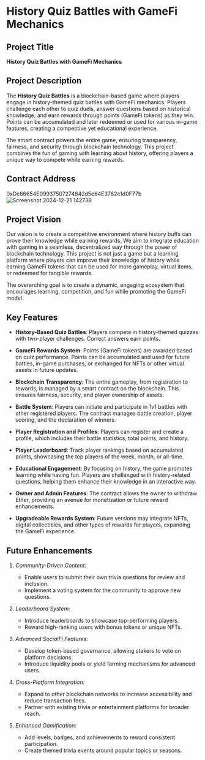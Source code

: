 # History Quiz Battles with GameFi Mechanics

## Project Title
**History Quiz Battles with GameFi Mechanics**

## Project Description
The **History Quiz Battles** is a blockchain-based game where players engage in history-themed quiz battles with GameFi mechanics. Players challenge each other to quiz duels, answer questions based on historical knowledge, and earn rewards through points (GameFi tokens) as they win. Points can be accumulated and later redeemed or used for various in-game features, creating a competitive yet educational experience.

The smart contract powers the entire game, ensuring transparency, fairness, and security through blockchain technology. This project combines the fun of gaming with learning about history, offering players a unique way to compete while earning rewards.

## Contract Address
0xDc66654E09937507274842d5e64E3782e1d0F77b
![Screenshot 2024-12-21 142738](https://github.com/user-attachments/assets/2cd179ac-a994-4820-a5db-986825dbd60a)

## Project Vision
Our vision is to create a competitive environment where history buffs can prove their knowledge while earning rewards. We aim to integrate education with gaming in a seamless, decentralized way through the power of blockchain technology. This project is not just a game but a learning platform where players can improve their knowledge of history while earning GameFi tokens that can be used for more gameplay, virtual items, or redeemed for tangible rewards.

The overarching goal is to create a dynamic, engaging ecosystem that encourages learning, competition, and fun while promoting the GameFi model.

## Key Features
- **History-Based Quiz Battles**: Players compete in history-themed quizzes with two-player challenges. Correct answers earn points.
  
- **GameFi Rewards System**: Points (GameFi tokens) are awarded based on quiz performance. Points can be accumulated and used for future battles, in-game purchases, or exchanged for NFTs or other virtual assets in future updates.

- **Blockchain Transparency**: The entire gameplay, from registration to rewards, is managed by a smart contract on the blockchain. This ensures fairness, security, and player ownership of assets.

- **Battle System**: Players can initiate and participate in 1v1 battles with other registered players. The contract manages battle creation, player scoring, and the declaration of winners.

- **Player Registration and Profiles**: Players can register and create a profile, which includes their battle statistics, total points, and history.

- **Player Leaderboard**: Track player rankings based on accumulated points, showcasing the top players of the week, month, or all-time.

- **Educational Engagement**: By focusing on history, the game promotes learning while having fun. Players are challenged with history-related questions, helping them enhance their knowledge in an interactive way.

- **Owner and Admin Features**: The contract allows the owner to withdraw Ether, providing an avenue for monetization or future reward enhancements.

- **Upgradeable Rewards System**: Future versions may integrate NFTs, digital collectibles, and other types of rewards for players, expanding the GameFi experience.



## Future Enhancements
1. *Community-Driven Content:*
   - Enable users to submit their own trivia questions for review and inclusion.
   - Implement a voting system for the community to approve new questions.

2. *Leaderboard System:*
   - Introduce leaderboards to showcase top-performing players.
   - Reward high-ranking users with bonus tokens or unique NFTs.

3. *Advanced SocialFi Features:*
   - Develop token-based governance, allowing stakers to vote on platform decisions.
   - Introduce liquidity pools or yield farming mechanisms for advanced users.

4. *Cross-Platform Integration:*
   - Expand to other blockchain networks to increase accessibility and reduce transaction fees.
   - Partner with existing trivia or entertainment platforms for broader reach.

5. *Enhanced Gamification:*
   - Add levels, badges, and achievements to reward consistent participation.
   - Create themed trivia events around popular topics or seasons.
